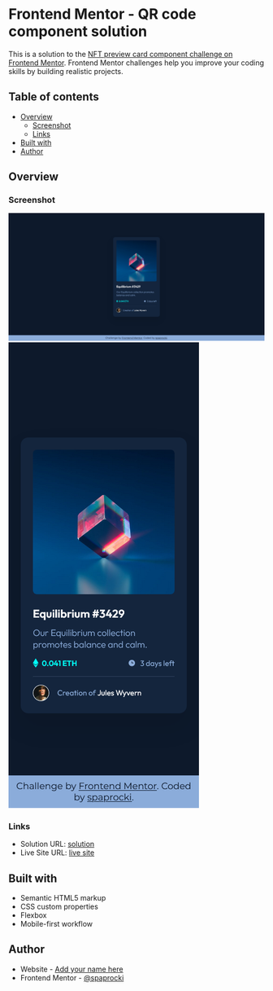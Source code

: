 # Frontend Mentor - QR code component solution

This is a solution to the [NFT preview card component challenge on Frontend Mentor](https://www.frontendmentor.io/challenges/nft-preview-card-component-SbdUL_w0U). Frontend Mentor challenges help you improve your coding skills by building realistic projects.

## Table of contents

- [Overview](#overview)
  - [Screenshot](#screenshot)
  - [Links](#links)
- [Built with](#built-with)
- [Author](#author)

## Overview

### Screenshot

![Desktop view screenshot](./images/screenshot-desktop.png)
![Mobile view screenshot](./images/screenshot-mobile.png)

### Links

- Solution URL: [solution](https://github.com/spaprocki/nft-preview-card-component)
- Live Site URL: [live site](https://spaprocki-nft-preview-card.netlify.app/)

## Built with

- Semantic HTML5 markup
- CSS custom properties
- Flexbox
- Mobile-first workflow

## Author

- Website - [Add your name here](https://github.com/spaprocki)
- Frontend Mentor - [@spaprocki](https://www.frontendmentor.io/profile/spaprocki)
